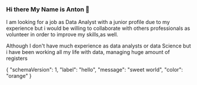### Hi there My Name is Anton 👋

I am looking for a job as Data Analyst with a junior profile due to my experience but i would be willing to collaborate with others professionals as volunteer in order to improve my skills,as well.

Although I don't have much experience as data analysts or data Science but i have been working all my life with data, managing huge amount of registers


{
  "schemaVersion": 1,
  "label": "hello",
  "message": "sweet world",
  "color": "orange"
}
